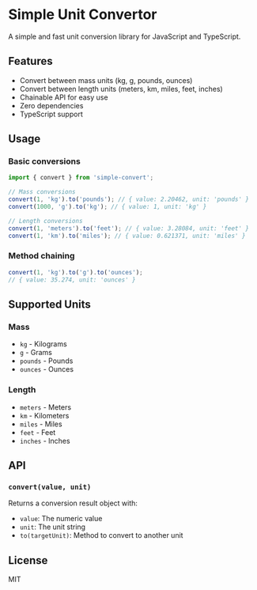 # Simple Unit Convertor

A simple and fast unit conversion library for JavaScript and TypeScript.

## Features

- Convert between mass units (kg, g, pounds, ounces)
- Convert between length units (meters, km, miles, feet, inches)
- Chainable API for easy use
- Zero dependencies
- TypeScript support

## Usage

### Basic conversions

```javascript
import { convert } from 'simple-convert';

// Mass conversions
convert(1, 'kg').to('pounds'); // { value: 2.20462, unit: 'pounds' }
convert(1000, 'g').to('kg'); // { value: 1, unit: 'kg' }

// Length conversions
convert(1, 'meters').to('feet'); // { value: 3.28084, unit: 'feet' }
convert(1, 'km').to('miles'); // { value: 0.621371, unit: 'miles' }
```

### Method chaining

```javascript
convert(1, 'kg').to('g').to('ounces');
// { value: 35.274, unit: 'ounces' }
```

## Supported Units

### Mass
- `kg` - Kilograms
- `g` - Grams
- `pounds` - Pounds
- `ounces` - Ounces

### Length
- `meters` - Meters
- `km` - Kilometers
- `miles` - Miles
- `feet` - Feet
- `inches` - Inches

## API

### `convert(value, unit)`

Returns a conversion result object with:
- `value`: The numeric value
- `unit`: The unit string
- `to(targetUnit)`: Method to convert to another unit

## License

MIT